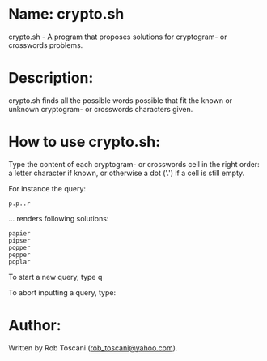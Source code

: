 # Name: crypto.sh
crypto.sh - A program that proposes solutions for cryptogram- or crosswords problems.

# Description:
crypto.sh finds all the possible words possible that fit the known or unknown cryptogram- or crosswords characters given.

# How to use crypto.sh:
Type the content of each cryptogram- or crosswords cell in the right order: a letter character if known, or otherwise a dot ('.') if a cell is still empty.

For instance the query:

	p.p..r

... renders following solutions:

	papier
	pipser
	popper
	pepper
	poplar

To start a new query, type
	q

To abort inputting a query, type:
	<Ctrl-C>

# Author:
Written by Rob Toscani (rob_toscani@yahoo.com).
